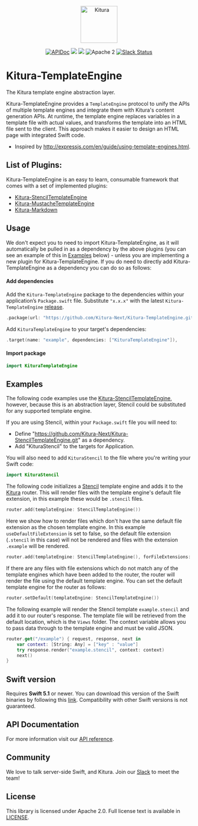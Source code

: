 <p align="center">
<a href="http://kituranext.org/">
<img src="https://raw.githubusercontent.com/Kitura-Next/Kitura/master/Sources/Kitura/resources/kitura-bird.svg?sanitize=true" height="100" alt="Kitura">
</a>
</p>

<p align="center">
    <a href="https://www.kituranext.org/learn/">
    <img src="https://img.shields.io/badge/docs-kitura-1FBCE4.svg" alt="APIDoc"></a>
    <a href="https://github.com/Kitura-Next/Kitura-TemplateEngine/actions?query=workflow%3ASwift+MacOS">
    <img src="https://github.com/Kitura-Next/Kitura-TemplateEngine/workflows/Swift%20MacOS/badge.svg"></a>
    <a href="https://github.com/Kitura-Next/Kitura-TemplateEngine/actions?query=workflow%3ASwift+Ubuntu">
    <img src="https://github.com/Kitura-Next/Kitura-TemplateEngine/workflows/Swift%20Ubuntu/badge.svg"></a>
    <img src="https://img.shields.io/badge/license-Apache2-blue.svg?style=flat" alt="Apache 2">
    <a href="http://swift-at-ibm-slack.mybluemix.net/">
    <img src="http://swift-at-ibm-slack.mybluemix.net/badge.svg" alt="Slack Status"></a>
</p>

# Kitura-TemplateEngine
The Kitura template engine abstraction layer.

Kitura-TemplateEngine provides a `TemplateEngine` protocol to unify the APIs of multiple template engines and integrate them with Kitura's content generation APIs. At runtime, the template engine replaces variables in a template file with actual values, and transforms the template into an HTML file sent to the client. This approach makes it easier to design an HTML page with integrated Swift code.

- Inspired by http://expressjs.com/en/guide/using-template-engines.html.

## List of Plugins:
Kitura-TemplateEngine is an easy to learn, consumable framework that comes with a set of implemented plugins:

* [Kitura-StencilTemplateEngine](https://github.com/Kitura-Next/Kitura-StencilTemplateEngine)
* [Kitura-MustacheTemplateEngine](https://github.com/Kitura-Next/Kitura-MustacheTemplateEngine)
* [Kitura-Markdown](https://github.com/Kitura-Next/Kitura-Markdown)

## Usage

 We don't expect you to need to import Kitura-TemplateEngine, as it will automatically be pulled in as a dependency by the above plugins (you can see an example of this in [Examples](#examples) below) - unless you are implementing a new plugin for Kitura-TemplateEngine. If you do need to directly add Kitura-TemplateEngine as a dependency you can do so as follows:

#### Add dependencies

Add the `Kitura-TemplateEngine` package to the dependencies within your application’s `Package.swift` file. Substitute `"x.x.x"` with the latest `Kitura-TemplateEngine` [release](https://github.com/Kitura-Next/Kitura-TemplateEngine/releases).

```swift
.package(url: "https://github.com/Kitura-Next/Kitura-TemplateEngine.git", from: "x.x.x")
```

Add `KituraTemplateEngine` to your target's dependencies:

```swift
.target(name: "example", dependencies: ["KituraTemplateEngine"]),
```

#### Import package

```swift
import KituraTemplateEngine
```

## Examples
The following code examples use the [Kitura-StencilTemplateEngine](https://github.com/Kitura-Next/Kitura-StencilTemplateEngine), however, because this is an abstraction layer, Stencil could be substituted for any supported template engine.

If you are using Stencil, within your `Package.swift` file you will need to:

 - Define "https://github.com/Kitura-Next/Kitura-StencilTemplateEngine.git" as a dependency.
 - Add "KituraStencil" to the targets for Application.

 You will also need to add `KituraStencil` to the file where you're writing your Swift code:
 ```swift
import KituraStencil
```

The following code initializes a [Stencil](https://github.com/kylef/Stencil) template engine and adds it to the [Kitura](https://github.com/Kitura-Next/Kitura) router.
This will render files with the template engine's default file extension, in this example these would be `.stencil` files.
```swift
router.add(templateEngine: StencilTemplateEngine())
```

Here we show how to render files which don't have the same default file extension as the chosen template engine. In this example `useDefaultFileExtension` is set to false, so the default file extension (`.stencil` in this case) will not be rendered and files with the extension `.example` will be rendered.

```swift
router.add(templateEngine: StencilTemplateEngine(), forFileExtensions: [".example"], useDefaultFileExtension: false)
```

If there are any files with file extensions which do not match any of the template engines which have been added to the router, the router will render the file using the default template engine. You can set the default template engine for the router as follows:
```swift
router.setDefault(templateEngine: StencilTemplateEngine())
```

The following example will render the Stencil template `example.stencil` and add it to our router's response. The template file will be retrieved from the default location, which is the `Views` folder. The context variable allows you to pass data through to the template engine and must be valid JSON.
```swift
router.get("/example") { request, response, next in
    var context: [String: Any] = ["key" : "value"]
    try response.render("example.stencil", context: context)
    next()
}
```
## Swift version
Requires **Swift 5.1** or newer. You can download this version of the Swift binaries by following this [link](https://swift.org/download/). Compatibility with other Swift versions is not guaranteed.

## API Documentation
For more information visit our [API reference](https://kitura-next.github.io/Kitura-TemplateEngine/index.html).

## Community

We love to talk server-side Swift, and Kitura. Join our [Slack](http://swift-at-ibm-slack.mybluemix.net/) to meet the team!

## License
This library is licensed under Apache 2.0. Full license text is available in [LICENSE](https://github.com/Kitura-Next/Kitura-TemplateEngine/blob/master/LICENSE.txt).
